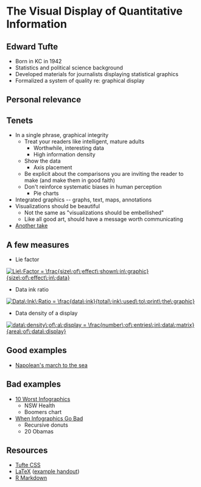 # The Visual Display of Quantitative Information

## Edward Tufte

- Born in KC in 1942
- Statistics and political science background
- Developed materials for journalists displaying statistical graphics
- Formalized a system of quality re: graphical display

## Personal relevance

## Tenets

- In a single phrase, graphical integrity
  - Treat your readers like intelligent, mature adults
    - Worthwhile, interesting data
    - High information density
  - Show the data
    - Axis placement
  - Be explicit about the comparisons you are inviting the reader to make (and make them in good faith)
  - Don't reinforce systematic biases in human perception
    - Pie charts
- Integrated graphics -- graphs, text, maps, annotations
- Visualizations should be beautiful
  - Not the same as "visualizations should be embellished"
  - Like all good art, should have a message worth communicating
- [Another take](https://moz.com/blog/data-visualization-principles-lessons-from-tufte)

## A few measures

- Lie factor

<a href="https://www.codecogs.com/eqnedit.php?latex=Lie\;Factor&space;=&space;\frac{size\;of\;effect\;shown\;in\;graphic}{size\;of\;effect\;in\;data}" target="_blank"><img src="https://latex.codecogs.com/gif.latex?Lie\;Factor&space;=&space;\frac{size\;of\;effect\;shown\;in\;graphic}{size\;of\;effect\;in\;data}" title="Lie\;Factor = \frac{size\;of\;effect\;shown\;in\;graphic}{size\;of\;effect\;in\;data}" /></a>

- Data ink ratio

<a href="https://www.codecogs.com/eqnedit.php?latex=Data\;Ink\;Ratio&space;=&space;\frac{data\;ink}{total\;ink\;used\;to\;print\;the\;graphic}" target="_blank"><img src="https://latex.codecogs.com/gif.latex?Data\;Ink\;Ratio&space;=&space;\frac{data\;ink}{total\;ink\;used\;to\;print\;the\;graphic}" title="Data\;Ink\;Ratio = \frac{data\;ink}{total\;ink\;used\;to\;print\;the\;graphic}" /></a>

- Data density of a display

<a href="https://www.codecogs.com/eqnedit.php?latex=data\;density\;of\;a\;display&space;=&space;\frac{number\;of\;entries\;in\;data\;matrix}{area\;of\;data\;display}" target="_blank"><img src="https://latex.codecogs.com/gif.latex?data\;density\;of\;a\;display&space;=&space;\frac{number\;of\;entries\;in\;data\;matrix}{area\;of\;data\;display}" title="data\;density\;of\;a\;display = \frac{number\;of\;entries\;in\;data\;matrix}{area\;of\;data\;display}" /></a>

## Good examples

- [Napolean's march to the sea](https://thoughtbot.com/blog/analyzing-minards-visualization-of-napoleons-1812-march)

## Bad examples

- [10 Worst Infographics](http://mammothinfographics.com/blog/the-top-10-worst-infographics-of-all-time)
  - NSW Health
  - Boomers chart
- [When Infographics Go Bad](https://www.designyourway.net/blog/inspiration/when-infographics-go-bad-or-how-not-to-design-data-visualization/)
  - Recursive donuts
  - 20 Obamas

## Resources

- [Tufte CSS](https://edwardtufte.github.io/tufte-css/)
- [LaTeX](https://tufte-latex.github.io/tufte-latex/) ([example handout](http://mirrors.concertpass.com/tex-archive/macros/latex/contrib/tufte-latex/sample-handout.pdf))
- [R Markdown](https://bookdown.org/yihui/rmarkdown/tufte-handouts.html)
